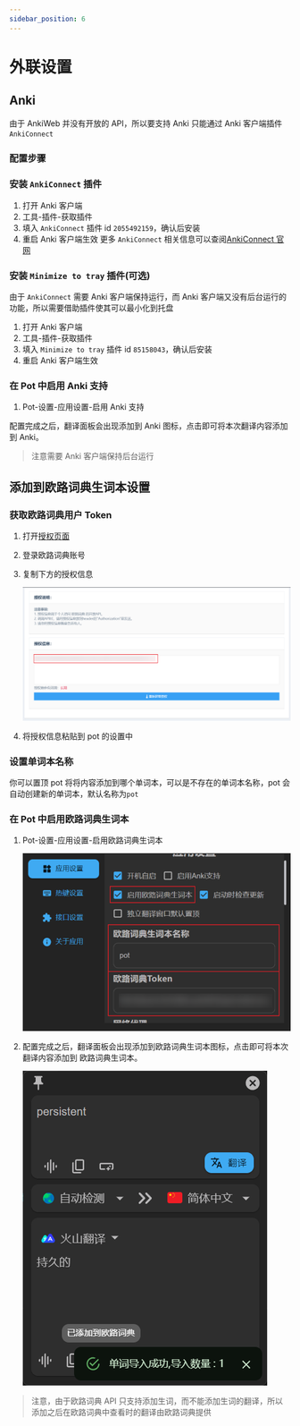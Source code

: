 ```yaml
---
sidebar_position: 6
---
```


# 外联设置

## Anki

由于 AnkiWeb 并没有开放的 API，所以要支持 Anki 只能通过 Anki 客户端插件 `AnkiConnect`

### 配置步骤

### 安装 `AnkiConnect` 插件

1. 打开 Anki 客户端
2. 工具-插件-获取插件
3. 填入 `AnkiConnect` 插件 id `2055492159`，确认后安装
4. 重启 Anki 客户端生效
   更多 `AnkiConnect` 相关信息可以查阅[AnkiConnect 官网](https://foosoft.net/projects/anki-connect/)

### 安装 `Minimize to tray` 插件(可选)

由于 `AnkiConnect` 需要 Anki 客户端保持运行，而 Anki 客户端又没有后台运行的功能，所以需要借助插件使其可以最小化到托盘

1. 打开 Anki 客户端
2. 工具-插件-获取插件
3. 填入 `Minimize to tray` 插件 id `85158043`，确认后安装
4. 重启 Anki 客户端生效

### 在 Pot 中启用 Anki 支持

1. Pot-设置-应用设置-启用 Anki 支持

配置完成之后，翻译面板会出现添加到 Anki 图标，点击即可将本次翻译内容添加到 Anki。

> 注意需要 Anki 客户端保持后台运行

## 添加到欧路词典生词本设置

### 获取欧路词典用户 Token

1. 打开[授权页面](http://my.eudic.net/OpenAPI/Authorization)

2. 登录欧路词典账号

3. 复制下方的授权信息

   ![](./asset/eudic1.png)

4. 将授权信息粘贴到 pot 的设置中

### 设置单词本名称

你可以置顶 pot 将将内容添加到哪个单词本，可以是不存在的单词本名称，pot 会自动创建新的单词本，默认名称为`pot`

### 在 Pot 中启用欧路词典生词本

1. Pot-设置-应用设置-启用欧路词典生词本

   ![](./asset/eudic2.png)

2. 配置完成之后，翻译面板会出现添加到欧路词典生词本图标，点击即可将本次翻译内容添加到 欧路词典生词本。

   ![](./asset/eudic3.png)

> 注意，由于欧路词典 API 只支持添加生词，而不能添加生词的翻译，所以添加之后在欧路词典中查看时的翻译由欧路词典提供
